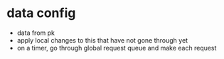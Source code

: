 # data config

- data from pk
- apply local changes to this that have not gone through yet
- on a timer, go through global request queue and make each request
